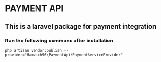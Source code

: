 # PAYMENT API
## This is a laravel package for payment integration

### Run the following command after installation
```php artisan vendor:publish --provider="Hamzach96\PaymentApi\PaymentServiceProvider"```
